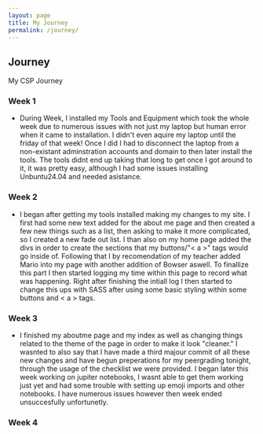 ```yaml
---
layout: page
title: My Journey
permalink: /journey/
---
```


## Journey

My CSP Journey

### Week 1
* During Week, I installed my Tools and Equipment which took the whole week due to numerous issues with not just my laptop but human error when it came to installation. I didn't even aquire my laptop until the friday of that week! Once I did I had to disconnect the laptop from a non-existant adminstration accounts and domain to then later install the tools. The tools didnt end up taking that long to get once I got around to it, it was pretty easy, although I had some issues installing Unbuntu24.04 and needed asistance. 
### Week 2
* I began after getting my tools installed making my changes to my site. I first had some new text added for the about me page and then created a few new things such as a list, then asking to make it more complicated, so I created a new fade out list. I than also on my home page added the divs in order to create the sections that my buttons/"< a >" tags would go inside of. Following that I by recomendation of my teacher added Mario into my page with another addition of Bowser aswell. To finallize this part I then started logging my time within this page to record what was happening. Right after finishing the intiall log I then started to change this ups with SASS after using some basic styling within some buttons and < a > tags.
 
### Week 3
* I finished my aboutme page and my index as well as changing things related to the theme of the page in order to make it look "cleaner." I wasnted to also say that I have made a third majour commit of all these new changes and have begun preperations for my peergrading tonight, through the usage of the checklist we were provided. I began later this week working on jupiter notebooks, I wasnt able to get them working just yet and had some trouble with setting up emoji imports and other notebooks. I have numerous issues however then week ended unsuccesfully unfortunetly.
### Week 4


<script src="https://utteranc.es/client.js"
        repo="nighthawkcoders/portfolio_2025"
        issue-term="title"
        label="blogpost-comment"
        theme="github-light"
        crossorigin="anonymous"
        async>
</script>